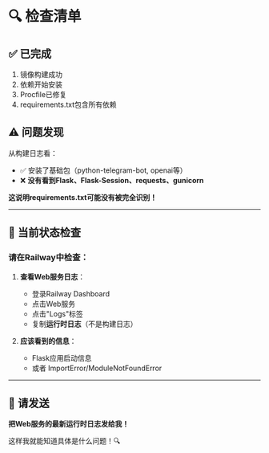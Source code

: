 # 🔍 检查清单

## ✅ 已完成
1. 镜像构建成功
2. 依赖开始安装
3. Procfile已修复
4. requirements.txt包含所有依赖

## ⚠️ 问题发现

从构建日志看：
- ✅ 安装了基础包（python-telegram-bot, openai等）
- ❌ **没有看到Flask、Flask-Session、requests、gunicorn**

**这说明requirements.txt可能没有被完全识别！**

---

## 🎯 当前状态检查

### 请在Railway中检查：

1. **查看Web服务日志**：
   - 登录Railway Dashboard
   - 点击Web服务
   - 点击"Logs"标签
   - 复制**运行时日志**（不是构建日志）

2. **应该看到的信息**：
   - Flask应用启动信息
   - 或者 ImportError/ModuleNotFoundError

---

## 🔧 请发送

**把Web服务的最新运行时日志发给我！**

这样我就能知道具体是什么问题！🔍

